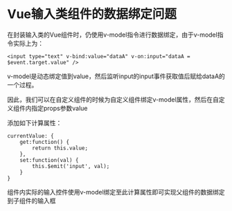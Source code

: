 # Vue输入类组件的数据绑定问题

在封装输入类的Vue组件时，仍使用v-model指令进行数据绑定，由于v-model指令实际上为：

	<input type="text" v-bind:value="dataA" v-on:input="dataA = $event.target.value" />

v-model是动态绑定值到value，然后监听input的input事件获取值后赋给dataA的一个过程。

因此，我们可以在自定义组件的时候为自定义组件绑定v-model属性，然后在自定义组件内指定props参数value

添加如下计算属性：

	currentValue: {
        get:function() {
            return this.value;
        },
        set:function(val) {
            this.$emit('input', val);
        }
    }

组件内实际的输入控件使用v-model绑定至此计算属性即可实现父组件的数据绑定到子组件的输入框